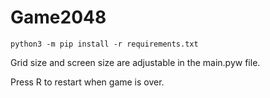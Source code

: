 # Game2048

```
python3 -m pip install -r requirements.txt
```

Grid size and screen size are adjustable in the main.pyw file.

Press R to restart when game is over.
